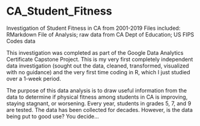 # CA_Student_Fitness
Investigation of Student Fitness in CA from 2001-2019
Files included: RMarkdown File of Analysis; raw data from CA Dept of Education; US FIPS Codes data

This investigation was completed as part of the Google Data Analytics Certificate Capstone Project.  This is my very first completely independent data investigation (sought out the data, cleaned, transformed, visualized with no guidance) and the very first time coding in R, which I just studied over a 1-week period.

The purpose of this data analysis is to draw useful information from the data to determine if physical fitness among students in CA is improving, staying stagnant, or worsening.  Every year, students in grades 5, 7, and 9 are tested.  The data has been collected for decades.  However, is the data being put to good use?  You decide...
